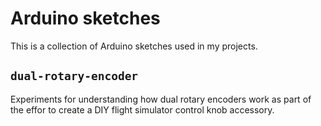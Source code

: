 # Arduino sketches

This is a collection of Arduino sketches used in my projects.

## `dual-rotary-encoder`

Experiments for understanding how dual rotary encoders work as part of the effor to create a DIY flight simulator control knob accessory.